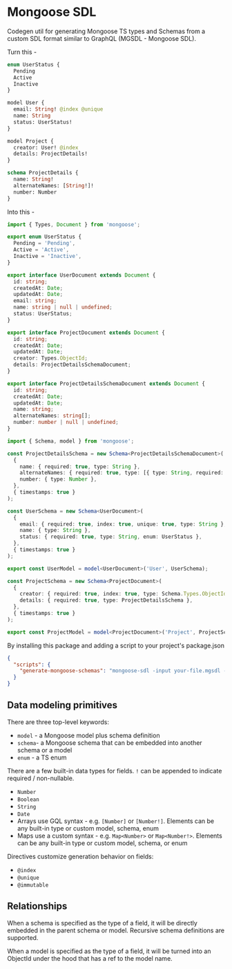 # Mongoose SDL

Codegen util for generating Mongoose TS types and Schemas from a custom SDL format similar to GraphQL (MGSDL - Mongoose SDL).

Turn this -

```graphql
enum UserStatus {
  Pending
  Active
  Inactive
}

model User {
  email: String! @index @unique
  name: String
  status: UserStatus!
}

model Project {
  creator: User! @index
  details: ProjectDetails!
}

schema ProjectDetails {
  name: String!
  alternateNames: [String!]!
  number: Number
}
```

Into this -

```typescript
import { Types, Document } from 'mongoose';

export enum UserStatus {
  Pending = 'Pending',
  Active = 'Active',
  Inactive = 'Inactive',
}

export interface UserDocument extends Document {
  id: string;
  createdAt: Date;
  updatedAt: Date;
  email: string;
  name: string | null | undefined;
  status: UserStatus;
}

export interface ProjectDocument extends Document {
  id: string;
  createdAt: Date;
  updatedAt: Date;
  creator: Types.ObjectId;
  details: ProjectDetailsSchemaDocument;
}

export interface ProjectDetailsSchemaDocument extends Document {
  id: string;
  createdAt: Date;
  updatedAt: Date;
  name: string;
  alternateNames: string[];
  number: number | null | undefined;
}

import { Schema, model } from 'mongoose';

const ProjectDetailsSchema = new Schema<ProjectDetailsSchemaDocument>(
  {
    name: { required: true, type: String },
    alternateNames: { required: true, type: [{ type: String, required: true }] },
    number: { type: Number },
  },
  { timestamps: true }
);

const UserSchema = new Schema<UserDocument>(
  {
    email: { required: true, index: true, unique: true, type: String },
    name: { type: String },
    status: { required: true, type: String, enum: UserStatus },
  },
  { timestamps: true }
);

export const UserModel = model<UserDocument>('User', UserSchema);

const ProjectSchema = new Schema<ProjectDocument>(
  {
    creator: { required: true, index: true, type: Schema.Types.ObjectId, ref: 'User' },
    details: { required: true, type: ProjectDetailsSchema },
  },
  { timestamps: true }
);

export const ProjectModel = model<ProjectDocument>('Project', ProjectSchema);
```

By installing this package and adding a script to your project's package.json

```json
{
  "scripts": {
    "generate-mongoose-schemas": "mongoose-sdl -input your-file.mgsdl -output models.ts"
  }
}
```

## Data modeling primitives

There are three top-level keywords:

- `model` - a Mongoose model plus schema definition
- `schema`- a Mongoose schema that can be embedded into another schema or a model
- `enum` - a TS enum

There are a few built-in data types for fields. `!` can be appended to indicate required / non-nullable.

- `Number`
- `Boolean`
- `String`
- `Date`
- Arrays use GQL syntax - e.g. `[Number]` or `[Number!]`. Elements can be any built-in type or custom model, schema, enum
- Maps use a custom syntax - e.g. `Map<Number>` or `Map<Number!>`. Elements can be any built-in type or custom model, schema, or enum

Directives customize generation behavior on fields:

- `@index`
- `@unique`
- `@immutable`

## Relationships

When a schema is specified as the type of a field, it will be directly embedded in the parent schema or model. Recursive schema definitions are supported.

When a model is specified as the type of a field, it will be turned into an ObjectId under the hood that has a ref to the model name.
